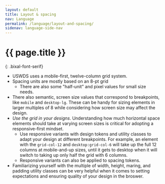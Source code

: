 ```yaml
---
layout: default
title: Layout & spacing
nav: Language
permalink: /language/layout-and-spacing/
sidenav: language-side-nav
---
```

# {{ page.title }}
{: .bixal-font-serif}

- USWDS uses a mobile-first, twelve-column grid system.
- Spacing units are mostly based on an 8-pt grid
  - There are also some "half-unit" and pixel values for small size needs.
- There also semantic, screen size values that correspond to breakpoints, like `mobile` and `desktop-lg`. These can be handy for sizing elements in larger multiples of 8 while considering how screen size may affect the design.
- *Use the grid in your designs*. Understanding how much horizontal space elements should take at varying screen sizes is critical for adopting a responsive-first mindset.
  - Use responsive variants with design tokens and utility classes to adapt your design at different breakpoints. For example, an element with the `grid-col-12` and `desktop:grid-col-6` will take up the full 12 columns at mobile-and-up sizes, until it gets to desktop when it will switch to taking up only half the grid with 6 columns.
  - Responsive variants can also be applied to spacing tokens.
- Familiarizing yourself with the multiple of width, height, maring, and padding utility classes can be very helpful when it comes to setting expectations and ensuring quality of your design in the broswer.
